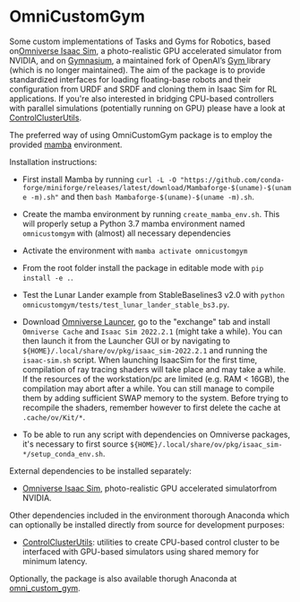 # OmniCustomGym

Some custom implementations of Tasks and Gyms for Robotics, based on[Omniverse Isaac Sim](https://docs.omniverse.nvidia.com/app_isaacsim/app_isaacsim.html), a photo-realistic GPU accelerated simulator from NVIDIA, and on [Gymnasium](https://gymnasium.farama.org/), a maintained fork of OpenAI’s [Gym ](https://github.com/openai/gym) library (which is no longer maintained). 
The aim of the package is to provide standardized interfaces for loading floating-base robots and their configuration from URDF and SRDF and cloning them in Isaac Sim for RL applications. 
If you're also interested in bridging CPU-based controllers with parallel simulations (potentially running on GPU) please have a look at [ControlClusterUtils](https://github.com/AndrePatri/ControlClusterUtils).

The preferred way of using OmniCustomGym package is to employ the provided [mamba](https://mamba.readthedocs.io/en/latest/user_guide/mamba.html) environment. 

Installation instructions:
- First install Mamba by running ```curl -L -O "https://github.com/conda-forge/miniforge/releases/latest/download/Mambaforge-$(uname)-$(uname -m).sh"``` and then ```bash Mambaforge-$(uname)-$(uname -m).sh```.

- Create the mamba environment by running ```create_mamba_env.sh```. This will properly setup a Python 3.7 mamba environment named ```omnicustomgym``` with (almost) all necessary dependencies

- Activate the environment with ```mamba activate omnicustomgym```

- From the root folder install the package in editable mode with ```pip install -e .```.

- Test the Lunar Lander example from StableBaselines3 v2.0 with ```python omnicustomgym/tests/test_lunar_lander_stable_bs3.py```.

- Download [Omniverse Launcer](https://www.nvidia.com/en-us/omniverse/download/), go to the "exchange" tab and install ``` Omniverse Cache``` and  ```Isaac Sim 2022.2.1```  (might take a while). You can then launch it from the Launcher GUI or by navigating to ```${HOME}/.local/share/ov/pkg/isaac_sim-2022.2.1``` and running the ```isaac-sim.sh``` script. When launching IsaacSim for the first time, compilation of ray tracing shaders will take place and may take a while. If the resources of the workstation/pc are limited (e.g. RAM < 16GB), the compilation may abort after a while. You can still manage to compile them by adding sufficient SWAP memory to the system. Before trying to recompile the shaders, remember however to first delete the cache at ```.cache/ov/Kit/*```.

- To be able to run any script with dependencies on Omniverse packages, it's necessary to first source ```${HOME}/.local/share/ov/pkg/isaac_sim-*/setup_conda_env.sh```.

External dependencies to be installed separately: 

- [Omniverse Isaac Sim](https://docs.omniverse.nvidia.com/app_isaacsim/app_isaacsim.html), photo-realistic GPU accelerated simulatorfrom NVIDIA.

Other dependencies included in the environment thorough Anaconda which can optionally be installed directly from source for development purposes: 
- [ControlClusterUtils](https://github.com/AndrePatri/ControlClusterUtils): utilities to create CPU-based control cluster to be interfaced with GPU-based simulators using shared memory for minimum latency.

Optionally, the package is also available thorugh Anaconda at [omni_custom_gym](https://anaconda.org/andrepatri/omni_custom_gym).
